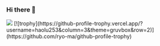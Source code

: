 ### Hi there 👋
<img src="https://preview.redd.it/weta781yavwx.gif?format=mp4&v=enabled&s=f6d20264c2d62e0acbf63482d288e495ee20fc61">
[![trophy](https://github-profile-trophy.vercel.app/?username=haolu253&column=3&theme=gruvbox&row=2)](https://github.com/ryo-ma/github-profile-trophy)

<!--
**haolu253/haolu253** is a ✨ _special_ ✨ repository because its `README.md` (this file) appears on your GitHub profile.

Here are some ideas to get you started:

- 🔭 I’m currently working on ...
- 🌱 I’m currently learning ...
- 👯 I’m looking to collaborate on ...
- 🤔 I’m looking for help with ...
- 💬 Ask me about ...
- 📫 How to reach me: ...
- 😄 Pronouns: ...
- ⚡ Fun fact: ...
-->
